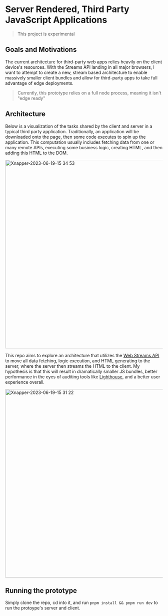 # Server Rendered, Third Party JavaScript Applications

> This project is experimental

## Goals and Motivations

The current architecture for third-party web apps relies heavily on the client device's resources. With the Streams API landing in all major browsers, I want to attempt to create a new, stream based architecture to enable massively smaller client bundles and allow for third-party apps to take full advantage of edge deployments.

> Currently, this prototype relies on a full node process, meaning it isn't "edge ready"

## Architecture

Below is a visualization of the tasks shared by the client and server in a typical third party application. Traditionally, an application will be downloaded onto the page, then some code executes to spin up the application. This computation usually includes fetching data from one or many remote APIs, executing some business logic, creating HTML, and then adding this HTML to the DOM.

<img width="600" alt="Xnapper-2023-06-19-15 34 53" src="https://github.com/stordahl/ssr-widget-experiment/assets/60861572/df9fcc91-ee61-4b2e-9de7-1967b5c9c978">

This repo aims to explore an architecture that utilizes the [Web Streams API](https://developer.mozilla.org/en-US/docs/Web/API/Streams_API) to move all data fetching, logic execution, and HTML generating to the server, where the server then streams the HTML to the client. My hypothesis is that this will result in dramatically smaller JS bundles, better performance in the eyes of auditing tools like [Lighthouse](https://developer.chrome.com/docs/lighthouse/overview/), and a better user experience overall.

<img width="600" alt="Xnapper-2023-06-19-15 31 22" src="https://github.com/stordahl/ssr-widget-experiment/assets/60861572/23a934ef-ed83-4f76-a157-58f3821e9e4b">

## Running the prototype

Simply clone the repo, cd into it, and run `pnpm install && pnpm run dev` to run the protoype's server and client.
